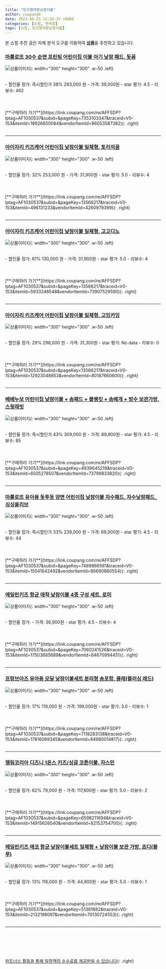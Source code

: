```yaml
---
title: "밍크엘레팡낮잠이불"
author: coupang6
date: 2023-06-23 12:24:33 +0800
categories: [쇼핑, 면세점]
tags: [쇼핑, 밍크엘레팡낮잠이불]
---
```


본 쇼핑 추천 글은 자체 분석 도구를 이용하여 [**상품**](https://link.coupang.com/a/bao1ui)을 추천하고 있습니다.

### [마롤로뜨 30수 순면 프린팅 어린이집 이불 아기 낮잠 패드, 돗꼼](https://link.coupang.com/re/AFFSDP?lptag=AF1030537&subid=&pageKey=7353103347&traceid=V0-153&itemId=18926650084&vendorItemId=86053587382)

![상품이미지](https://thumbnail7.coupangcdn.com/thumbnails/remote/230x230ex/image/rs_quotation_api/qn2tbrg8/11ba8d865df14ac1a819fd26c8ed91bc.jpg){: width="300" height="300" .w-50 .left}


<br>
- 할인율 정가: 즉시할인가 38%  293,000   원
- 가격: 39,000원
- star 평가: 4.5
- 리뷰수: 462
<br>
<br>
<br>
<br>
[**구매하러 가기**](https://link.coupang.com/re/AFFSDP?lptag=AF1030537&subid=&pageKey=7353103347&traceid=V0-153&itemId=18926650084&vendorItemId=86053587382){: .right}
<br>
<br>

---

### [아이자리 키즈케어 어린이집 낮잠이불 일체형, 토리의꿈](https://link.coupang.com/re/AFFSDP?lptag=AF1030537&subid=&pageKey=13566217&traceid=V0-153&itemId=496131233&vendorItemId=4260979399)

![상품이미지](https://thumbnail8.coupangcdn.com/thumbnails/remote/230x230ex/image/product/image/vendoritem/2019/01/14/4260979399/80548c13-4f3d-419f-9763-d94fa6c53a07.jpg){: width="300" height="300" .w-50 .left}


<br>
- 할인율 정가: 32%  253,000   원
- 가격: 31,900원
- star 평가: 5.0
- 리뷰수: 4
<br>
<br>
<br>
<br>
[**구매하러 가기**](https://link.coupang.com/re/AFFSDP?lptag=AF1030537&subid=&pageKey=13566217&traceid=V0-153&itemId=496131233&vendorItemId=4260979399){: .right}
<br>
<br>

---

### [아이자리 키즈케어 어린이집 낮잠이불 일체형, 고고디노](https://link.coupang.com/re/AFFSDP?lptag=AF1030537&subid=&pageKey=13566217&traceid=V0-153&itemId=5933248548&vendorItemId=73907529590)

![상품이미지](https://thumbnail9.coupangcdn.com/thumbnails/remote/230x230ex/image/retail/images/86830641067741-5535f241-609e-4c88-b58c-4cc302011758.jpg){: width="300" height="300" .w-50 .left}


<br>
- 할인율 정가: 61%  130,000   원
- 가격: 31,900원
- star 평가: 5.0
- 리뷰수: 4
<br>
<br>
<br>
<br>
[**구매하러 가기**](https://link.coupang.com/re/AFFSDP?lptag=AF1030537&subid=&pageKey=13566217&traceid=V0-153&itemId=5933248548&vendorItemId=73907529590){: .right}
<br>
<br>

---

### [아이자리 키즈케어 어린이집 낮잠이불 일체형, 고잉카잉](https://link.coupang.com/re/AFFSDP?lptag=AF1030537&subid=&pageKey=13566217&traceid=V0-153&itemId=12923048853&vendorItemId=80187660600)

![상품이미지](https://thumbnail7.coupangcdn.com/thumbnails/remote/230x230ex/image/retail/images/358541639531148-64a30e08-bf8b-498c-a28b-993765c0433d.jpg){: width="300" height="300" .w-50 .left}


<br>
- 할인율 정가: 29%  298,000   원
- 가격: 31,300원
- star 평가: No data
- 리뷰수: 0
<br>
<br>
<br>
<br>
[**구매하러 가기**](https://link.coupang.com/re/AFFSDP?lptag=AF1030537&subid=&pageKey=13566217&traceid=V0-153&itemId=12923048853&vendorItemId=80187660600){: .right}
<br>
<br>

---

### [베베누보 어린이집 낮잠이불 + 솜패드 + 블랭킷 + 솜베개 + 방수 보관가방, 스윗래빗](https://link.coupang.com/re/AFFSDP?lptag=AF1030537&subid=&pageKey=4939645219&traceid=V0-153&itemId=6505278507&vendorItemId=73799833820)

![상품이미지](https://thumbnail10.coupangcdn.com/thumbnails/remote/230x230ex/image/rs_quotation_api/h3fny530/9b91d5bbea3140918fe6e842af40c025.jpg){: width="300" height="300" .w-50 .left}


<br>
- 할인율 정가: 즉시할인가 43%  309,000   원
- 가격: 89,900원
- star 평가: 4.5
- 리뷰수: 85
<br>
<br>
<br>
<br>
[**구매하러 가기**](https://link.coupang.com/re/AFFSDP?lptag=AF1030537&subid=&pageKey=4939645219&traceid=V0-153&itemId=6505278507&vendorItemId=73799833820){: .right}
<br>
<br>

---

### [마롤로뜨 유아용 돗투돗 양면 어린이집 낮잠이불 자수패드, 자수낮잠패드_싱싱올리브](https://link.coupang.com/re/AFFSDP?lptag=AF1030537&subid=&pageKey=7489866561&traceid=V0-153&itemId=15541642492&vendorItemId=86690860554)

![상품이미지](https://thumbnail9.coupangcdn.com/thumbnails/remote/230x230ex/image/rs_quotation_api/blryapyn/7584f05ea7d74835aff9dffe25927f50.jpg){: width="300" height="300" .w-50 .left}


<br>
- 할인율 정가: 즉시할인가 33%  239,000   원
- 가격: 69,000원
- star 평가: 4.5
- 리뷰수: 44
<br>
<br>
<br>
<br>
[**구매하러 가기**](https://link.coupang.com/re/AFFSDP?lptag=AF1030537&subid=&pageKey=7489866561&traceid=V0-153&itemId=15541642492&vendorItemId=86690860554){: .right}
<br>
<br>

---

### [에일린키즈 항균 애착 낮잠이불 4종 구성 세트, 로미](https://link.coupang.com/re/AFFSDP?lptag=AF1030537&subid=&pageKey=7060241526&traceid=V0-153&itemId=17503685689&vendorItemId=84670994451)

![상품이미지](https://thumbnail7.coupangcdn.com/thumbnails/remote/230x230ex/image/rs_quotation_api/xbmnc9om/e79ee9bbaa734284bbae425f47a2890b.jpg){: width="300" height="300" .w-50 .left}


<br>
- 할인율 정가: 
- 가격: 36,900원
- star 평가: 4.5
- 리뷰수: 4
<br>
<br>
<br>
<br>
[**구매하러 가기**](https://link.coupang.com/re/AFFSDP?lptag=AF1030537&subid=&pageKey=7060241526&traceid=V0-153&itemId=17503685689&vendorItemId=84670994451){: .right}
<br>
<br>

---

### [프랑브아즈 유아용 모달 낮잠이불세트 분리형 솜포함, 클레(블러싱 레드)](https://link.coupang.com/re/AFFSDP?lptag=AF1030537&subid=&pageKey=7118283138&traceid=V0-153&itemId=17816069345&vendorItemId=84980014817)

![상품이미지](https://thumbnail6.coupangcdn.com/thumbnails/remote/230x230ex/image/rs_quotation_api/wnmxtmus/e5c8570c4338413f99a09e5685b39656.jpg){: width="300" height="300" .w-50 .left}


<br>
- 할인율 정가: 17%  119,000   원
- 가격: 199,000원
- star 평가: 3.0
- 리뷰수: 1
<br>
<br>
<br>
<br>
[**구매하러 가기**](https://link.coupang.com/re/AFFSDP?lptag=AF1030537&subid=&pageKey=7118283138&traceid=V0-153&itemId=17816069345&vendorItemId=84980014817){: .right}
<br>
<br>

---

### [엘림코리아 디즈니 1온스 키즈/싱글 코튼이불, 자스민](https://link.coupang.com/re/AFFSDP?lptag=AF1030537&subid=&pageKey=6598211694&traceid=V0-153&itemId=14915626540&vendorItemId=82153754700)

![상품이미지](https://thumbnail10.coupangcdn.com/thumbnails/remote/230x230ex/image/vendor_inventory/e8e2/edd2cc9f5e67e320aebedd5283127a6016d39f52257b5e745c409333d8f5.jpg){: width="300" height="300" .w-50 .left}


<br>
- 할인율 정가: 62%  79,000   원
- 가격: 117,600원
- star 평가: 5.0
- 리뷰수: 2
<br>
<br>
<br>
<br>
[**구매하러 가기**](https://link.coupang.com/re/AFFSDP?lptag=AF1030537&subid=&pageKey=6598211694&traceid=V0-153&itemId=14915626540&vendorItemId=82153754700){: .right}
<br>
<br>

---

### [에일린키즈 에코 항균 낮잠이불세트 일체형 + 낮잠이불 보관 가방, 죠디(블루)](https://link.coupang.com/re/AFFSDP?lptag=AF1030537&subid=&pageKey=51381682&traceid=V0-153&itemId=2132198097&vendorItemId=70130724553)

![상품이미지](https://thumbnail10.coupangcdn.com/thumbnails/remote/230x230ex/image/retail/images/104514082052935-83c34d72-3593-4fe8-b28a-fa93e612f404.jpg){: width="300" height="300" .w-50 .left}


<br>
- 할인율 정가: 13%  116,000   원
- 가격: 44,900원
- star 평가: 5.0
- 리뷰수: 1
<br>
<br>
<br>
<br>
[**구매하러 가기**](https://link.coupang.com/re/AFFSDP?lptag=AF1030537&subid=&pageKey=51381682&traceid=V0-153&itemId=2132198097&vendorItemId=70130724553){: .right}
<br>
<br>

---
<br><br><br><br><br> [파트너스 활동을 통해 일정액의 수수료를 제공받을 수 있습니다](https://link.coupang.com/a/bao1ui){: .right}
